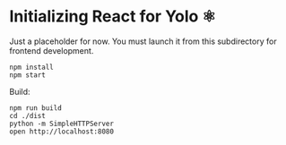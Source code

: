# Initializing React for Yolo ⚛

Just a placeholder for now. You must launch it from this subdirectory for frontend development.

```shell
npm install
npm start
```

Build:

```shell
npm run build
cd ./dist
python -m SimpleHTTPServer
open http://localhost:8080
```
